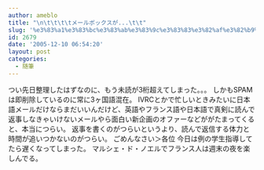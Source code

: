 ```yaml
---
author: ameblo
title: "\n\t\t\t\tメールボックスが...\t\t"
slug: '%e3%83%a1%e3%83%bc%e3%83%ab%e3%83%9c%e3%83%83%e3%82%af%e3%82%b9%e3%81%8c'
id: 2679
date: '2005-12-10 06:54:20'
layout: post
categories:
  - 随筆
---
```


つい先日整理したはずなのに、もう未読が3桁超えてしまった。。。 しかもSPAMは即削除しているのに常に3ヶ国語混在。 IVRCとかで忙しいときみたいに日本語メールだけならまだいいんだけど、英語やフランス語や日本語で真剣に読んで返事しなきゃいけないメールやら面白い新企画のオファーなどががたまってくると、本当につらい。 返事を書くのがつらいというより、読んで返信する体力と時間が追いつかないのがつらい。 ごめんなさい＞各位 今日は例の学生指導してたら遅くなってしまった。 マルシェ・ド・ノエルでフランス人は週末の夜を楽しんでる。